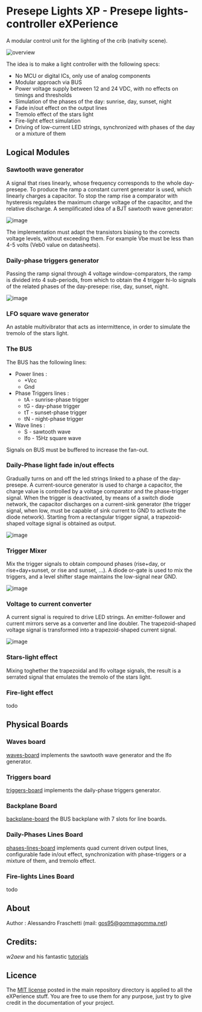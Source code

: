 # Presepe Lights XP - Presepe lights-controller eXPerience
A modular control unit for the lighting of the crib (nativity scene).

![overview](resources/presepe-controller.jpg)

The idea is to make a light controller with the following specs:
- No MCU or digital ICs, only use of analog components
- Modular approach via BUS
- Power voltage supply between 12 and 24 VDC, with no effects on timings and thresholds
- Simulation of the phases of the day: sunrise, day, sunset, night
- Fade in/out effect on the output lines
- Tremolo effect of the stars light
- Fire-light effect simulation
- Driving of low-current LED strings, synchronized with phases of the day or a mixture of them


## Logical Modules

### Sawtooth wave generator
A signal that rises linearly, whose frequency corresponds to the whole day-presepe.
To produce the ramp a constant current generator is used, which linearly charges a capacitor.
To stop the ramp rise a comparator with hysteresis regulates the maximum charge voltage of the capacitor, and the relative discharge.
A semplificated idea of a BJT sawtooth wave generator:

![image](resources/presepe-sawtooth.jpg)

The implementation must adapt the transistors biasing to the corrects voltage levels, without exceeding them. For example Vbe must be less than 4-5 volts (Veb0 value on datasheets).

### Daily-phase triggers generator
Passing the ramp signal through 4 voltage window-comparators, the ramp is divided into 4 sub-periods,
from which to obtain the 4 trigger hi-lo signals of the related phases of the day-presepe: rise, day, sunset, night.

![image](resources/presepe-trigger.jpg)

### LFO square wave generator
An astable multivibrator that acts as intermittence, in order to simulate the tremolo of the stars light.

### The BUS
The BUS has the following lines:
* Power lines :
	* +Vcc
	* Gnd
* Phase Triggers lines :
	* tA - sunrise-phase trigger
	* tG - day-phase  trigger
	* tT - sunset-phase trigger
	* tN - night-phase trigger
* Wave lines :
	* S - sawtooth wave
	* lfo - 15Hz square wave

Signals on BUS must be buffered to increase the fan-out.

### Daily-Phase light fade in/out effects
Gradually turns on and off the led strings linked to a phase of the day-presepe.
A current-source generator is used to charge a capacitor, the charge value is controlled by a voltage comparator and the phase-trigger signal.
When the trigger is deactivated, by means of a switch diode  network, the capacitor discharges on a current-sink generator
(the trigger signal, when low, must be capable of sink current to GND to activate the diode network).
Starting from a rectangular trigger signal, a trapezoid-shaped voltage signal is obtained as output.

![image](resources/presepe-trapezoidal.jpg)

### Trigger Mixer
Mix the trigger signals to obtain compound phases (rise+day, or rise+day+sunset, or rise and sunset, ...).
A diode or-gate is used to mix the triggers, and a level shifter stage maintains the low-signal near GND.

![image](resources/presepe-tmixer.jpg)

### Voltage to current converter
A current signal is required to drive LED strings. An emitter-follower and current mirrors serve as a converter and line doubler.
The trapezoid-shaped voltage signal is transformed into a trapezoid-shaped current signal.

![image](resources/presepe-mirrors.jpg)

### Stars-light effect
Mixing toghether the trapezoidal and lfo voltage signals, the result is a serrated signal that emulates the tremolo of the stars light.

### Fire-light effect
todo


## Physical Boards

### Waves board
[waves-board](waves-board) implements the sawtooth wave generator and the lfo generator.

### Triggers board
[triggers-board](triggers-board) implements the daily-phase triggers generator.

### Backplane Board
[backplane-board](backplane-board) the BUS backplane with 7 slots for line boards.
 
### Daily-Phases Lines Board
[phases-lines-board](phases-lines-board) implements quad current driven output lines, configurable fade in/out effect,
synchronization with phase-triggers or a mixture of them, and tremolo effect.

### Fire-lights Lines Board
todo


## About
Author : Alessandro Fraschetti (mail: [gos95@gommagomma.net](mailto:gos95@gommagomma.net))


## Credits:
*w2aew* and his fantastic [tutorials](https://www.youtube.com/channel/UCiqd3GLTluk2s_IBt7p_LjA)


## Licence
The [MIT license](LICENSE) posted in the main repository directory is applied to all the eXPerience stuff.
You are free to use them for any purpose, just try to give credit in the documentation of your project.